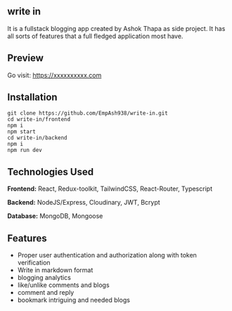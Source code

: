 ## write in

It is a fullstack blogging app created by Ashok Thapa as side project. It has all sorts of features that a full fledged application most have.

## Preview

Go visit: https://xxxxxxxxxx.com

## Installation

```
git clone https://github.com/EmpAsh938/write-in.git
cd write-in/frontend
npm i
npm start
cd write-in/backend
npm i
npm run dev
```

## Technologies Used

**Frontend:** React, Redux-toolkit, TailwindCSS, React-Router, Typescript

**Backend:** NodeJS/Express, Cloudinary, JWT, Bcrypt

**Database:** MongoDB, Mongoose 

## Features

- Proper user authentication and authorization along with token verification
- Write in markdown format
- blogging analytics
- like/unlike comments and blogs
- comment and reply
- bookmark intriguing and needed blogs
